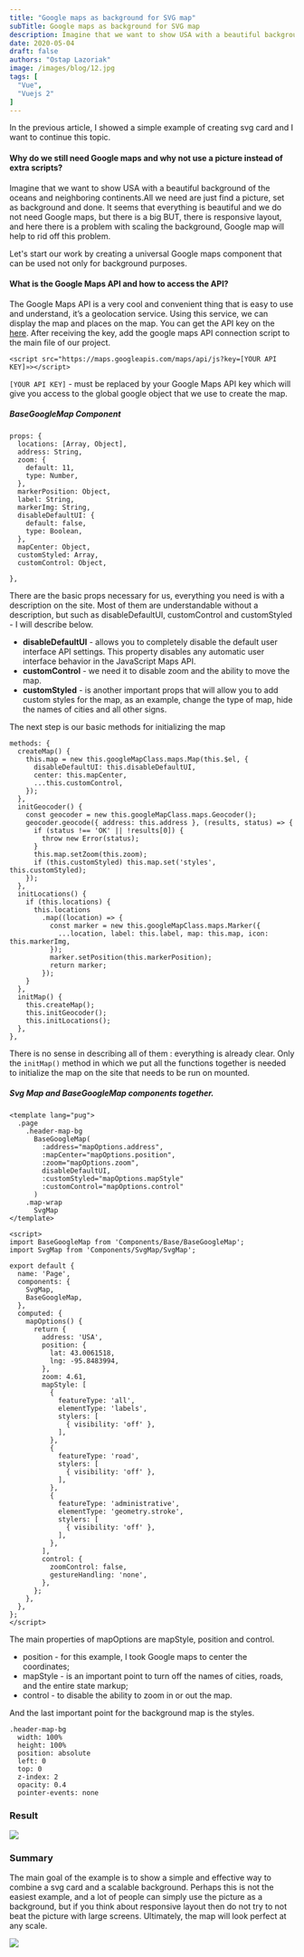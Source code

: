 ```yaml
---
title: "Google maps as background for SVG map"
subTitle: Google maps as background for SVG map
description: Imagine that we want to show USA with a beautiful background of the oceans and neighboring continents. All we need are just find a picture, set as background, and done. It seems that everything is beautiful and we do not need Google maps, but there is a big BUT, there is a responsive layout
date: 2020-05-04
draft: false
authors: "Ostap Lazoriak"
image: /images/blog/12.jpg
tags: [
  "Vue",
  "Vuejs 2"
]
---
```


In the previous article, I showed a simple example of creating svg card and I want to continue this topic.

#### Why do we still need Google maps and why not use a picture instead of extra scripts?

Imagine that we want to show USA with a beautiful background of the oceans and neighboring continents.All we need are just find a picture, set as background and done. It seems that everything is beautiful and we do not need Google maps, but there is a big BUT, there is responsive layout, and here there is a problem with scaling the background, Google map will help to rid off this problem.

Let's start our work by creating a universal Google maps component that can be used not only for background purposes.

#### What is the Google Maps API and how to access the API?

The Google Maps API is a very cool and convenient thing that is easy to use and understand, it’s a geolocation service. Using this service, we can display the map and places on the map. You can get the API key on the [here](https://developers.google.com/maps/documentation/javascript/get-api-key). After receiving the key, add the google maps API connection script to the main file of our project.

`<script src="https://maps.googleapis.com/maps/api/js?key=[YOUR API KEY]»></script>`

`[YOUR API KEY]` - must be replaced by your Google Maps API key which will give you access to the global google object that we use to create the map.

##### BaseGoogleMap Component

```
props: {
  locations: [Array, Object],
  address: String,
  zoom: {
    default: 11,
    type: Number,
  },
  markerPosition: Object,
  label: String,
  markerImg: String,
  disableDefaultUI: {
    default: false,
    type: Boolean,
  },
  mapCenter: Object,
  customStyled: Array,
  customControl: Object,

},
```

There are the basic props necessary for us, everything you need is with a description on the site. Most of them are understandable without a description, but such as disableDefaultUI, customControl and customStyled - I will describe below.

- **disableDefaultUI** - allows you to completely disable the default user interface API settings. This property disables any automatic user interface behavior in the JavaScript Maps API.
- **customControl** - we need it to disable zoom and the ability to move the map.
- **customStyled** - is another important props that will allow you to add custom styles for the map, as an example, change the type of map, hide the names of cities and all other signs.

The next step is our basic methods for initializing the map

```
methods: {
  createMap() {
    this.map = new this.googleMapClass.maps.Map(this.$el, {
      disableDefaultUI: this.disableDefaultUI,
      center: this.mapCenter,
      ...this.customControl,
    });
  },
  initGeocoder() {
    const geocoder = new this.googleMapClass.maps.Geocoder();
    geocoder.geocode({ address: this.address }, (results, status) => {
      if (status !== 'OK' || !results[0]) {
        throw new Error(status);
      }
      this.map.setZoom(this.zoom);
      if (this.customStyled) this.map.set('styles', this.customStyled);
    });
  },
  initLocations() {
    if (this.locations) {
      this.locations
        .map((location) => {
          const marker = new this.googleMapClass.maps.Marker({
            ...location, label: this.label, map: this.map, icon: this.markerImg,
          });
          marker.setPosition(this.markerPosition);
          return marker;
        });
    }
  },
  initMap() {
    this.createMap();
    this.initGeocoder();
    this.initLocations();
  },
},
```

There is no sense in describing all of them : everything is already clear. Only the `initMap()` method in which we put all the functions together is needed to initialize the map on the site that needs to be run on mounted.

##### Svg Map and BaseGoogleMap components together.

```
<template lang="pug">
  .page
    .header-map-bg
      BaseGoogleMap(
        :address="mapOptions.address",
        :mapCenter="mapOptions.position",
        :zoom="mapOptions.zoom",
        disableDefaultUI,
        :customStyled="mapOptions.mapStyle"
        :customControl="mapOptions.control"
      )
    .map-wrap
      SvgMap
</template>

<script>
import BaseGoogleMap from 'Components/Base/BaseGoogleMap';
import SvgMap from 'Components/SvgMap/SvgMap';

export default {
  name: 'Page',
  components: {
    SvgMap,
    BaseGoogleMap,
  },
  computed: {
    mapOptions() {
      return {
        address: 'USA',
        position: {
          lat: 43.0061518,
          lng: -95.8483994,
        },
        zoom: 4.61,
        mapStyle: [
          {
            featureType: 'all',
            elementType: 'labels',
            stylers: [
              { visibility: 'off' },
            ],
          },
          {
            featureType: 'road',
            stylers: [
              { visibility: 'off' },
            ],
          },
          {
            featureType: 'administrative',
            elementType: 'geometry.stroke',
            stylers: [
              { visibility: 'off' },
            ],
          },
        ],
        control: {
          zoomControl: false,
          gestureHandling: 'none',
        },
      };
    },
  },
};
</script>
```

The main properties of mapOptions are mapStyle, position and control.

- position - for this example, I took Google maps to center the coordinates;
- mapStyle - is an important point to turn off the names of cities, roads, and the entire state markup;
- control - to disable the ability to zoom in or out the map.

And the last important point for the background map is the styles.

```
.header-map-bg
  width: 100%
  height: 100%
  position: absolute
  left: 0
  top: 0
  z-index: 2
  opacity: 0.4
  pointer-events: none
```

### Result

![](/images/blog/post-img-2.png)

### Summary

The main goal of the example is to show a simple and effective way to combine a svg card and a scalable background. Perhaps this is not the easiest example, and a lot of people can simply use the picture as a background, but if you think about responsive layout then do not try to not beat the picture with large screens. Ultimately, the map will look perfect at any scale.

![](/images/blog/post-img-3.png)
